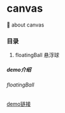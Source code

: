 # canvas
:tada: about canvas
### 目录
1. floatingBall 悬浮球
##### demo介绍
###### floatingBall
[demo链接](https://ahrl.github.io/canvas/floatingBall/floatingBall.html)
